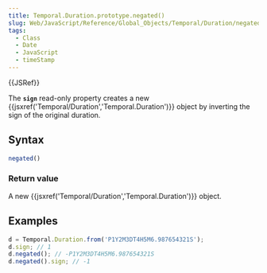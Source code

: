 ```yaml
---
title: Temporal.Duration.prototype.negated()
slug: Web/JavaScript/Reference/Global_Objects/Temporal/Duration/negated
tags:
  - Class
  - Date
  - JavaScript
  - timeStamp
---
```

{{JSRef}}

The **`sign`** read-only property creates a new
{{jsxref('Temporal/Duration','Temporal.Duration')}} object by
inverting the sign of the original duration.

## Syntax

```js
negated()
```

### Return value

A new {{jsxref('Temporal/Duration','Temporal.Duration')}}
object.

## Examples

```js
d = Temporal.Duration.from('P1Y2M3DT4H5M6.987654321S');
d.sign; // 1
d.negated(); // -P1Y2M3DT4H5M6.987654321S
d.negated().sign; // -1
```
